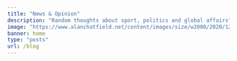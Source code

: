 ```yaml
---
title: "News & Opinion"
description: "Random thoughts about sport, politics and global affairs"
image: "https://www.alanchatfield.net/content/images/size/w2000/2020/12/pexels-photo-1166657.jpg"
banner: home
type: "posts"
url: /blog
---
```

